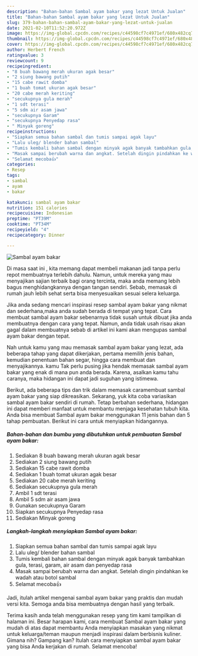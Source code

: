 ```yaml
---
description: "Bahan-bahan Sambal ayam bakar yang lezat Untuk Jualan"
title: "Bahan-bahan Sambal ayam bakar yang lezat Untuk Jualan"
slug: 379-bahan-bahan-sambal-ayam-bakar-yang-lezat-untuk-jualan
date: 2021-02-10T11:52:20.972Z
image: https://img-global.cpcdn.com/recipes/c44598cf7c4971ef/680x482cq70/sambal-ayam-bakar-foto-resep-utama.jpg
thumbnail: https://img-global.cpcdn.com/recipes/c44598cf7c4971ef/680x482cq70/sambal-ayam-bakar-foto-resep-utama.jpg
cover: https://img-global.cpcdn.com/recipes/c44598cf7c4971ef/680x482cq70/sambal-ayam-bakar-foto-resep-utama.jpg
author: Herbert French
ratingvalue: 3
reviewcount: 9
recipeingredient:
- "8 buah bawang merah ukuran agak besar"
- "2 siung bawang putih"
- "15 cabe rawit domba"
- "1 buah tomat ukuran agak besar"
- "20 cabe merah keriting"
- "secukupnya gula merah"
- "1 sdt terasi"
- "5 sdm air asam jawa"
- "secukupnya Garam"
- "secukupnya Penyedap rasa"
- " Minyak goreng"
recipeinstructions:
- "Siapkan semua bahan sambal dan tumis sampai agak layu"
- "Lalu uleg/ blender bahan sambal"
- "Tumis kembali bahan sambal dengan minyak agak banyak tambahkan gula, terasi, garam, air asam dan penyedap rasa"
- "Masak sampai berubah warna dan angkat. Setelah dingin pindahkan ke wadah atau botol sambal"
- "Selamat mecoba👍"
categories:
- Resep
tags:
- sambal
- ayam
- bakar

katakunci: sambal ayam bakar 
nutrition: 151 calories
recipecuisine: Indonesian
preptime: "PT39M"
cooktime: "PT34M"
recipeyield: "4"
recipecategory: Dinner

---
```



![Sambal ayam bakar](https://img-global.cpcdn.com/recipes/c44598cf7c4971ef/680x482cq70/sambal-ayam-bakar-foto-resep-utama.jpg)

Di masa  saat ini , kita memang dapat membeli makanan jadi tanpa perlu repot membuatnya terlebih dahulu. Namun, untuk mereka yang mau menyajikan sajian terbaik bagi orang tercinta, maka anda memang lebih bagus menghidangkannya dengan tangan sendiri. Sebab, memasak di rumah jauh lebih sehat serta bisa menyesuaikan sesuai selera keluarga.

Jika anda sedang mencari inspirasi resep sambal ayam bakar yang nikmat dan sederhana,maka anda sudah berada di tempat yang tepat. Cara membuat sambal ayam bakar  sebenarnya tidak susah untuk dibuat jika anda membuatnya dengan cara yang tepat. Namun, anda tidak usah risau akan gagal dalam membuatnya 
sebab di artikel ini kami akan mengupas sambal ayam bakar dengan tepat.  



Nah untuk kamu yang mau memasak sambal ayam bakar yang lezat, ada beberapa tahap yang dapat dikerjakan, pertama memilih jenis bahan, kemudian penentuan bahan segar, hingga cara membuat dan menyajikannya. kamu Tak perlu pusing jika hendak memasak sambal ayam bakar yang enak di mana pun anda berada. Karena, asalkan kamu  tahu caranya, maka hidangan ini dapat jadi suguhan yang istimewa.

Berikut, ada beberapa tips dan trik dalam memasak caramembuat sambal ayam bakar yang siap dikreasikan. Sekarang, yuk kita coba variasikan sambal ayam bakar sendiri di rumah. Tetap berbahan sederhana, hidangan ini dapat memberi manfaat untuk membantu menjaga kesehatan tubuh kita. Anda bisa membuat Sambal ayam bakar menggunakan 11 jenis bahan dan 5 tahap pembuatan. Berikut ini cara untuk menyiapkan hidangannya.

<!--inarticleads1-->

##### Bahan-bahan dan bumbu yang dibutuhkan untuk pembuatan Sambal ayam bakar:

1. Sediakan 8 buah bawang merah ukuran agak besar
1. Sediakan 2 siung bawang putih
1. Sediakan 15 cabe rawit domba
1. Sediakan 1 buah tomat ukuran agak besar
1. Sediakan 20 cabe merah keriting
1. Sediakan secukupnya gula merah
1. Ambil 1 sdt terasi
1. Ambil 5 sdm air asam jawa
1. Gunakan secukupnya Garam
1. Siapkan secukupnya Penyedap rasa
1. Sediakan  Minyak goreng




<!--inarticleads2-->

##### Langkah-langkah menyiapkan Sambal ayam bakar:

1. Siapkan semua bahan sambal dan tumis sampai agak layu
1. Lalu uleg/ blender bahan sambal
1. Tumis kembali bahan sambal dengan minyak agak banyak tambahkan gula, terasi, garam, air asam dan penyedap rasa
1. Masak sampai berubah warna dan angkat. Setelah dingin pindahkan ke wadah atau botol sambal
1. Selamat mecoba👍




Jadi, itulah artikel mengenai  sambal ayam bakar  yang praktis dan mudah versi kita. Semoga anda bisa membuatnya dengan hasil yang terbaik. 

Terima kasih anda telah menggunakan resep yang tim kami tampilkan di halaman ini. Besar harapan kami, cara membuat  Sambal ayam bakar yang mudah di atas dapat membantu Anda menyiapkan masakan yang nikmat untuk keluarga/teman maupun menjadi inspirasi dalam berbisnis kuliner. Gimana nih? Gampang kan? Itulah cara menyiapkan sambal ayam bakar yang bisa Anda kerjakan di rumah. Selamat mencoba!

